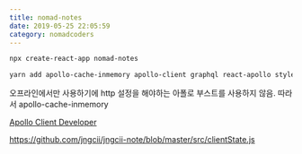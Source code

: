 ```yaml
---
title: nomad-notes
date: 2019-05-25 22:05:59
category: nomadcoders
---
```


```bash
npx create-react-app nomad-notes

yarn add apollo-cache-inmemory apollo-client graphql react-apollo styled-components styled-reset react-textarea-autosize graphql-tag apollo-link-state react-router-dom
```

오프라인에서만 사용하기에 http 설정을 해야하는 아폴로 부스트를 사용하지 않음.
따라서 apollo-cache-inmemory

[Apollo Client Developer](https://chrome.google.com/webstore/detail/apollo-client-developer-t/jdkknkkbebbapilgoeccciglkfbmbnfm)

https://github.com/jngcii/jngcii-note/blob/master/src/clientState.js

